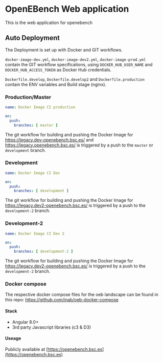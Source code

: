 # OpenEBench Web application

This is the web application for openebench

## Auto Deployment

The Deployment is set up with Docker and GIT workflows.

`docker-image-dev.yml`, `docker-image-dev2.yml`, `docker-image-prod.yml` contain the GIT workflow specifications, using `DOCKER_HUB_USER_NAME` and `DOCKER_HUB_ACCESS_TOKEN` as Docker Hub credentials.

`Dockerfile.develop`, `Dockerfile.develop2` and `Dockerfile.production` contain the ENV variables and Build stage (nginx).

### Production/Master

```yml
name: Docker Image CI production

on:
  push:
    branches: [ master ]
```

The git workflow for building and pushing the Docker Image for <https://legacy.dev-openebench.bsc.es/> and <https://legacy.openebench.bsc.es/> is triggered by a push to the `master` or `development` branch.

### Development

```yml
name: Docker Image CI Dev

on:
  push:
    branches: [ development ]
```

The git workflow for building and pushing the Docker Image for <https://legacy.dev2-openebench.bsc.es/> is triggered by a push to the `development-2` branch.

### Development-2

```yml
name: Docker Image CI Dev 2

on:
  push:
    branches: [ development-2 ]
```

The git workflow for building and pushing the Docker Image for <https://legacy.dev2-openebench.bsc.es/> is triggered by a push to the `development-2` branch.

### Docker compose

The respective docker compose files for the oeb landscape can be found in this repo: <https://github.com/inab/oeb-docker-compose>

#### Stack

- Angular 8.0+
- 3rd party Javascript libraries (c3 & D3)

#### Useage

Publicly available at [https://openebench.bsc.es](https://openebench.bsc.es)
